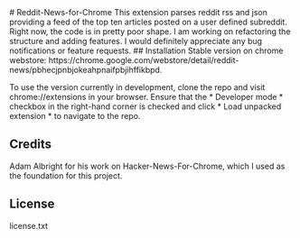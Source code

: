 <snippet>
  <content>
# Reddit-News-for-Chrome
This extension parses reddit rss and json providing a feed of the top ten articles posted on a user defined subreddit. Right now, the code is in pretty poor shape. I am working on refactoring the structure and adding features. I would definitely appreciate any bug notifications or feature requests.
## Installation
Stable version on chrome webstore: https://chrome.google.com/webstore/detail/reddit-news/pbhecjpnbjokeahpnaifpbjihffikbpd.

To use the version currently in development, clone the repo and visit chrome://extensions in your browser. Ensure that the * Developer mode * checkbox in the right-hand corner is checked and click * Load unpacked extension * to navigate to the repo.

## Credits
Adam Albright for his work on Hacker-News-For-Chrome, which I used as the foundation for this project.
## License
license.txt
  </content>
</snippet>
